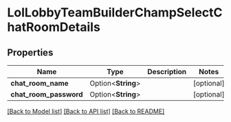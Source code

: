 # LolLobbyTeamBuilderChampSelectChatRoomDetails

## Properties

Name | Type | Description | Notes
------------ | ------------- | ------------- | -------------
**chat_room_name** | Option<**String**> |  | [optional]
**chat_room_password** | Option<**String**> |  | [optional]

[[Back to Model list]](../README.md#documentation-for-models) [[Back to API list]](../README.md#documentation-for-api-endpoints) [[Back to README]](../README.md)



